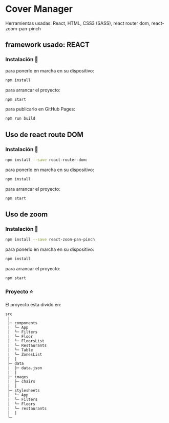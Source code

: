 # Cover Manager 
Herramientas usadas: React, HTML, CSS3 (SASS), react router dom, react-zoom-pan-pinch

## framework usado: REACT
### Instalación 🔧

para ponerlo en marcha en su dispositivo:
```bash
npm install
```

para arrancar el proyecto:
```bash
npm start 
```

para publicarlo en GitHub Pages:
```bash
npm run build
```


## Uso de react route DOM
### Instalación 🔧
 
```bash
npm install --save react-router-dom:
```
para ponerlo en marcha en su dispositivo:
```bash
npm install
```

para arrancar el proyecto:
```bash
npm start 
```


## Uso de zoom
### Instalación 🔧
```bash
npm install --save react-zoom-pan-pinch
```

para ponerlo en marcha en su dispositivo:
```bash
npm install
```

para arrancar el proyecto:
```bash
npm start 
```

### Proyecto ⭐️
El proyecto esta divido en:

```
src
 |  
 ├─ components 
 |  └─ App
 |  └─ Filters
 |  └─ Floor
 |  └─ FloorsList
 |  └─ Restaurants
 |  └─ Table
 |  └─ ZonesList
 |  |
 ├─ data
 |  ├─ data.json
 |  | 
 ├─ images
 |  ├─ chairs
 |  |  
 ├─ stylesheets 
 |  └─ App
 |  └─ Filters
 |  └─ Floors
 |  └─ restaurants
 |  |
 └─   

